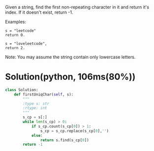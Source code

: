 Given a string, find the first non-repeating character in it and return it's index. If it doesn't exist, return -1.

Examples:
```
s = "leetcode"
return 0.

s = "loveleetcode",
return 2.
```
Note: You may assume the string contain only lowercase letters.

# Solution(python, 106ms(80%))
```python
class Solution:
    def firstUniqChar(self, s):
        """
        :type s: str
        :rtype: int
        """
        s_cp = s[:]
        while len(s_cp) > 0:
            if s_cp.count(s_cp[0]) > 1:
                s_cp = s_cp.replace(s_cp[0],'')
            else:
                return s.find(s_cp[0])
        return -1
```
